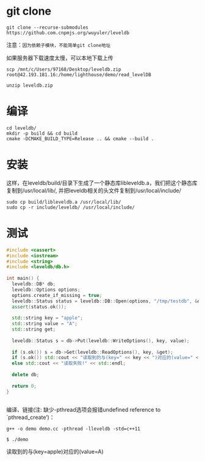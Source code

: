 # git clone

```
git clone --recurse-submodules https://github.com.cnpmjs.org/wuyuler/leveldb
```

注意：`因为依赖子模块，不能简单git clone地址`

如果服务器下载速度太慢，可以本地下载上传

```
scp /mnt/c/Users/97168/Desktop/leveldb.zip root@42.193.181.16:/home/lighthouse/demo/read_levelDB
```

```
unzip leveldb.zip
```

# 编译

```
cd leveldb/
mkdir -p build && cd build
cmake -DCMAKE_BUILD_TYPE=Release .. && cmake --build .
```

# 安装

这样，在leveldb/build/目录下生成了一个静态库libleveldb.a，我们把这个静态库复制到/usr/local/lib/, 并把leveldb相关的头文件复制到/usr/local/include/

```
sudo cp build/libleveldb.a /usr/local/lib/
sudo cp -r include/leveldb/ /usr/local/include/
```

# 测试

```c++
#include <cassert>
#include <iostream>
#include <string>
#include <leveldb/db.h>
 
int main() {
  leveldb::DB* db;
  leveldb::Options options;
  options.create_if_missing = true;
  leveldb::Status status = leveldb::DB::Open(options, "/tmp/testdb", &db);
  assert(status.ok());
 
  std::string key = "apple";
  std::string value = "A";
  std::string get;
 
  leveldb::Status s = db->Put(leveldb::WriteOptions(), key, value);
 
  if (s.ok()) s = db->Get(leveldb::ReadOptions(), key, &get);
  if (s.ok()) std::cout << "读取到的与(key=" << key << ")对应的(value=" << get << ")" << std::endl;
  else std::cout << "读取失败!" << std::endl;
 
  delete db;
 
  return 0;
}
 
```

编译、链接(注: 缺少-pthread选项会报错undefined reference to `pthread_create’)：

```
g++ -o demo demo.cc -pthread -lleveldb -std=c++11
```

```
$ ./demo
```

读取到的与(key=apple)对应的(value=A)